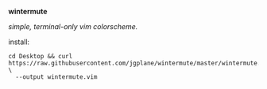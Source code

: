__wintermute__

_simple, terminal-only vim colorscheme._

install:
```
cd Desktop && curl https://raw.githubusercontent.com/jgplane/wintermute/master/wintermute.vim  \
  --output wintermute.vim
 ```
